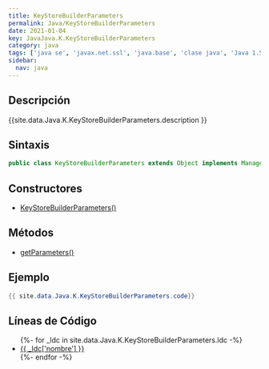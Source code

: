```yaml
---
title: KeyStoreBuilderParameters
permalink: Java/KeyStoreBuilderParameters
date: 2021-01-04
key: JavaJava.K.KeyStoreBuilderParameters
category: java
tags: ['java se', 'javax.net.ssl', 'java.base', 'clase java', 'Java 1.5']
sidebar: 
  nav: java
---
```


## Descripción
{{site.data.Java.K.KeyStoreBuilderParameters.description }}

## Sintaxis
~~~java
public class KeyStoreBuilderParameters extends Object implements ManagerFactoryParameters
~~~

## Constructores
* [KeyStoreBuilderParameters()](/Java/KeyStoreBuilderParameters/KeyStoreBuilderParameters/)

## Métodos
* [getParameters()](/Java/KeyStoreBuilderParameters/getParameters)

## Ejemplo
~~~java
{{ site.data.Java.K.KeyStoreBuilderParameters.code}}
~~~

## Líneas de Código
<ul>
{%- for _ldc in site.data.Java.K.KeyStoreBuilderParameters.ldc -%}
   <li>
       <a href="{{_ldc['url'] }}">{{ _ldc['nombre'] }}</a>
   </li>
{%- endfor -%}
</ul>
